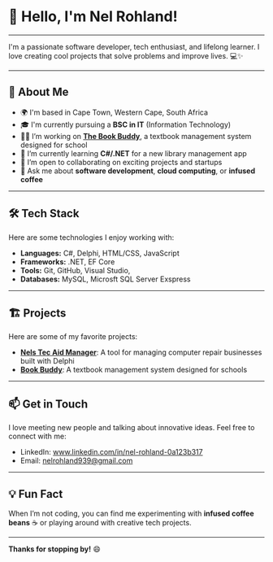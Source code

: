 # 👋 Hello, I'm Nel Rohland!

---

I'm a passionate software developer, tech enthusiast, and lifelong learner. I love creating cool projects that solve problems and improve lives. 💻✨

---

## 🚀 About Me

- 🌍 I'm based in Cape Town, Western Cape, South Africa
- 🎓 I'm currently pursuing a **BSC in IT** (Information Technology)
- 👨‍💻 I’m working on **[The Book Buddy](#)**, a textbook management system designed for school
- 🌱 I’m currently learning **C#/.NET** for a new library management app
- 🤝 I’m open to collaborating on exciting projects and startups
- 💬 Ask me about **software development**, **cloud computing**, or **infused coffee**

---

## 🛠 Tech Stack

Here are some technologies I enjoy working with:

- **Languages:** C#, Delphi, HTML/CSS, JavaScript
- **Frameworks:** .NET, EF Core
- **Tools:** Git, GitHub, Visual Studio,
- **Databases:** MySQL, Microsft SQL Server Exspress

---

## 🏗 Projects

Here are some of my favorite projects:

- **[Nels Tec Aid Manager](#)**: A tool for managing computer repair businesses built with Delphi
- **[Book Buddy](#)**: A textbook management system designed for schools


---

## 📫 Get in Touch

I love meeting new people and talking about innovative ideas. Feel free to connect with me:

- LinkedIn: www.linkedin.com/in/nel-rohland-0a123b317
- Email: nelrohland939@gmail.com 

---

## 💡 Fun Fact

When I’m not coding, you can find me experimenting with **infused coffee beans** ☕ or playing around with creative tech projects.

---

**Thanks for stopping by!** 😄
